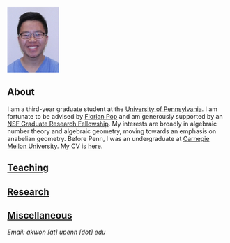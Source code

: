 ![Image](/assets/me.jpg)

## About

I am a third-year graduate student at the [University of Pennsylvania](https://www.math.upenn.edu/). I am fortunate to be advised by [Florian Pop](https://www2.math.upenn.edu/~pop/) and am generously supported by an [NSF Graduate Research Fellowship](https://www.nsfgrfp.org/). My interests are broadly in algebraic number theory and algebraic geometry, moving towards an emphasis on anabelian geometry. Before Penn, I was an undergraduate at [Carnegie Mellon University](https://www.cmu.edu/math). My CV is [here](/assets/CV.pdf).

## [Teaching](teaching.md)

## [Research](research.md)

## [Miscellaneous](misc.md)

*Email: akwon [at] upenn [dot] edu*
